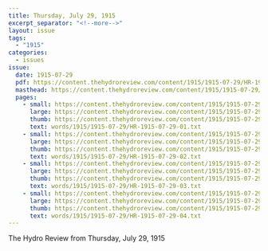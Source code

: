 ```yaml
---
title: Thursday, July 29, 1915
excerpt_separator: "<!--more-->"
layout: issue
tags:
  - "1915"
categories:
  - issues
issue:
  date: 1915-07-29
  pdf: https://content.thehydroreview.com/content/1915/1915-07-29/HR-1915-07-29.pdf
  masthead: https://content.thehydroreview.com/content/1915/1915-07-29/masthead/HR-1915-07-29.jpg
  pages:
    - small: https://content.thehydroreview.com/content/1915/1915-07-29/small/HR-1915-07-29-01.jpg
      large: https://content.thehydroreview.com/content/1915/1915-07-29/large/HR-1915-07-29-01.jpg
      thumb: https://content.thehydroreview.com/content/1915/1915-07-29/thumbnails/HR-1915-07-29-01.jpg
      text: words/1915/1915-07-29/HR-1915-07-29-01.txt
    - small: https://content.thehydroreview.com/content/1915/1915-07-29/small/HR-1915-07-29-02.jpg
      large: https://content.thehydroreview.com/content/1915/1915-07-29/large/HR-1915-07-29-02.jpg
      thumb: https://content.thehydroreview.com/content/1915/1915-07-29/thumbnails/HR-1915-07-29-02.jpg
      text: words/1915/1915-07-29/HR-1915-07-29-02.txt
    - small: https://content.thehydroreview.com/content/1915/1915-07-29/small/HR-1915-07-29-03.jpg
      large: https://content.thehydroreview.com/content/1915/1915-07-29/large/HR-1915-07-29-03.jpg
      thumb: https://content.thehydroreview.com/content/1915/1915-07-29/thumbnails/HR-1915-07-29-03.jpg
      text: words/1915/1915-07-29/HR-1915-07-29-03.txt
    - small: https://content.thehydroreview.com/content/1915/1915-07-29/small/HR-1915-07-29-04.jpg
      large: https://content.thehydroreview.com/content/1915/1915-07-29/large/HR-1915-07-29-04.jpg
      thumb: https://content.thehydroreview.com/content/1915/1915-07-29/thumbnails/HR-1915-07-29-04.jpg
      text: words/1915/1915-07-29/HR-1915-07-29-04.txt
---
```


The Hydro Review from Thursday, July 29, 1915

<!--more-->

